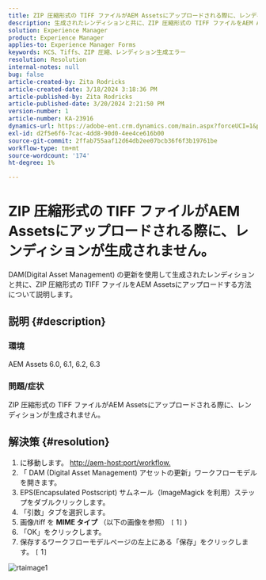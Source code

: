 ```yaml
---
title: ZIP 圧縮形式の TIFF ファイルがAEM Assetsにアップロードされる際に、レンディションが生成されません。
description: 生成されたレンディションと共に、ZIP 圧縮形式の TIFF ファイルをAEM Assetsにアップロードする方法を説明します。
solution: Experience Manager
product: Experience Manager
applies-to: Experience Manager Forms
keywords: KCS、Tiffs、ZIP 圧縮、レンディション生成エラー
resolution: Resolution
internal-notes: null
bug: false
article-created-by: Zita Rodricks
article-created-date: 3/18/2024 3:18:36 PM
article-published-by: Zita Rodricks
article-published-date: 3/20/2024 2:21:50 PM
version-number: 1
article-number: KA-23916
dynamics-url: https://adobe-ent.crm.dynamics.com/main.aspx?forceUCI=1&pagetype=entityrecord&etn=knowledgearticle&id=9b0508c6-3ae5-ee11-904d-6045bd006079
exl-id: d2f5e6f6-7cac-4dd8-90d0-4ee4ce616b00
source-git-commit: 2ffab755aaf12d64db2ee07bcb36f6f3b19761be
workflow-type: tm+mt
source-wordcount: '174'
ht-degree: 1%

---
```


# ZIP 圧縮形式の TIFF ファイルがAEM Assetsにアップロードされる際に、レンディションが生成されません。


DAM(Digital Asset Management) の更新を使用して生成されたレンディションと共に、ZIP 圧縮形式の TIFF ファイルをAEM Assetsにアップロードする方法について説明します。

## 説明 {#description}


### 環境

AEM Assets 6.0, 6.1, 6.2, 6.3

### 問題/症状

ZIP 圧縮形式の TIFF ファイルがAEM Assetsにアップロードされる際に、レンディションが生成されません。


## 解決策 {#resolution}


1. に移動します。 [http://aem-host:port/workflow.](http://aem-host:port/workflow.)
2. 「 DAM (Digital Asset Management) アセットの更新」ワークフローモデルを開きます。
3. EPS(Encapsulated Postscript) サムネール（ImageMagick を利用）ステップをダブルクリックします。
4. 「引数」タブを選択します。
5. 画像/tiff を <b>MIME タイプ</b> （以下の画像を参照） `[` 1`]` )
6. 「OK」をクリックします。
7. 保存するワークフローモデルページの左上にある「保存」をクリックします。 `[` 1`]`


![rtaimage1](https://helpx.adobe.com/content/dam/help/en/experience-manager/kb/Tiffs-with-ZIP-Compression-do-not-get-renditions-generated-AEM-Assets/jcr%3acontent/main-pars/procedure/proc_par/step_4/step_par/image/rtaimage1.png)
